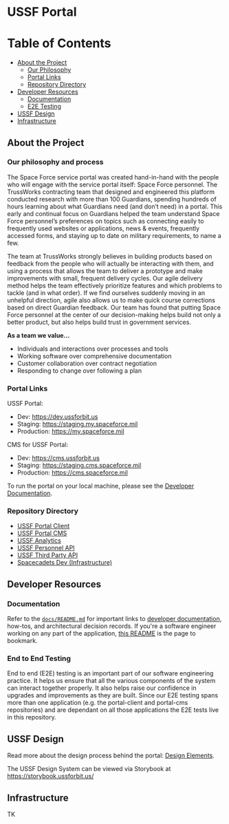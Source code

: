 # USSF Portal

# Table of Contents

* [About the Project](#about-the-project)
    * [Our Philosophy](#our-philosophy-and-process)
    * [Portal Links](#portal-links)
    * [Repository Directory](#repository-directory)
* [Developer Resources](#developer-resources)
    * [Documentation](#documentation)
    * [E2E Testing](#end-to-end-testing)
* [USSF Design](#ussf-design)
* [Infrastructure](#infrastructure)

## About the Project

### Our philosophy and process

The Space Force service portal was created hand-in-hand with the people who will engage with the service portal itself: Space Force personnel. The TrussWorks contracting team that designed and engineered this platform conducted research with more than 100 Guardians, spending hundreds of hours learning about what Guardians need (and don’t need) in a portal. This early and continual focus on Guardians helped the team understand Space Force personnel’s preferences on topics such as connecting easily to frequently used websites or applications, news & events, frequently accessed forms, and staying up to date on military requirements, to name a few.

The team at TrussWorks strongly believes in building products based on feedback from the people who will actually be interacting with them, and using a process that allows the team to deliver a prototype and make improvements with small, frequent delivery cycles. Our agile delivery method helps the team effectively prioritize features and which problems to tackle (and in what order). If we find ourselves suddenly moving in an unhelpful direction, agile also allows us to make quick course corrections based on direct Guardian feedback. Our team has found that putting Space Force personnel at the center of our decision-making helps build not only a better product, but also helps build trust in government services.

**As a team we value…**

- Individuals and interactions over processes and tools
- Working software over comprehensive documentation
- Customer collaboration over contract negotiation
- Responding to change over following a plan

### Portal Links

USSF Portal:
* Dev: https://dev.ussforbit.us
* Staging: https://staging.my.spaceforce.mil
* Production: https://my.spaceforce.mil

CMS for USSF Portal:
* Dev: https://cms.ussforbit.us
* Staging: https://staging.cms.spaceforce.mil
* Production: https://cms.spaceforce.mil

To run the portal on your local machine, please see the [Developer Documentation](https://github.com/USSF-ORBIT/ussf-portal/blob/bddc7caa5f2d272d6ade5db9098705ba70a59a7e/docs/development.md).

### Repository Directory
- [USSF Portal Client](https://github.com/USSF-ORBIT/ussf-portal-client)
- [USSF Portal CMS](https://github.com/USSF-ORBIT/ussf-portal-cms)
- [USSF Analytics](https://github.com/USSF-ORBIT/analytics)
- [USSF Personnel API](https://github.com/USSF-ORBIT/ussf-personnel-api)
- [USSF Third Party API](https://github.com/USSF-ORBIT/ussf-portal/tree/main/test-jwt-service)
- [Spacecadets Dev (Infrastructure)](https://github.com/USSF-ORBIT/spacecadets-dev)

## Developer Resources

### Documentation
Refer to the [`docs/README.md`](https://github.com/USSF-ORBIT/ussf-portal/blob/bddc7caa5f2d272d6ade5db9098705ba70a59a7e/docs/README.md) for important links to [developer documentation](https://github.com/USSF-ORBIT/ussf-portal/blob/main/docs/development.md), how-tos, and architectural decision records. If you're a software engineer working on any part of the application, [this README](https://github.com/USSF-ORBIT/ussf-portal/blob/bddc7caa5f2d272d6ade5db9098705ba70a59a7e/docs/README.md) is the page to bookmark.

### End to End Testing

End to end (E2E) testing is an important part of our software engineering practice. It helps us ensure that all the various components of the system can interact together properly. It also helps raise our confidence in upgrades and improvements as they are built. Since our E2E testing spans more than one application (e.g. the portal-client and portal-cms repositories) and are dependant on all those applications the E2E tests live in this repository.

## USSF Design

Read more about the design process behind the portal: [Design Elements](https://github.com/USSF-ORBIT/ussf-portal/blob/bddc7caa5f2d272d6ade5db9098705ba70a59a7e/design-elements.md).

The USSF Design System can be viewed via Storybook at https://storybook.ussforbit.us/

## Infrastructure
TK